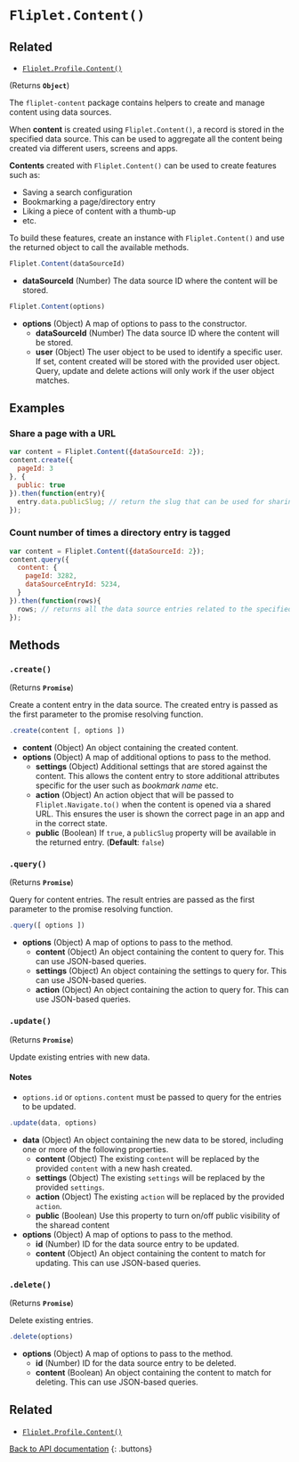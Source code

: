 # `Fliplet.Content()`

## Related

* [`Fliplet.Profile.Content()`](fliplet-profile-content.md)

(Returns **`Object`**)

The `fliplet-content` package contains helpers to create and manage content using data sources.

When **content** is created using `Fliplet.Content()`, a record is stored in the specified data source. This can be used to aggregate all the content being created via different users, screens and apps.

**Contents** created with `Fliplet.Content()` can be used to create features such as:

* Saving a search configuration
* Bookmarking a page/directory entry
* Liking a piece of content with a thumb-up
* etc.

To build these features, create an instance with `Fliplet.Content()` and use the returned object to call the available methods.

```js
Fliplet.Content(dataSourceId)
```

* **dataSourceId** (Number) The data source ID where the content will be stored.

```js
Fliplet.Content(options)
```

* **options** (Object) A map of options to pass to the constructor.
  * **dataSourceId** (Number) The data source ID where the content will be stored.
  * **user** (Object) The user object to be used to identify a specific user. If set, content created will be stored with the provided user object. Query, update and delete actions will only work if the user object matches.

## Examples

### Share a page with a URL

```js
var content = Fliplet.Content({dataSourceId: 2});
content.create({
  pageId: 3
}, {
  public: true
}).then(function(entry){
  entry.data.publicSlug; // return the slug that can be used for sharing via a http://apps.fliplet.com/r/{{publicSlug}} URL
});
```

### Count number of times a directory entry is tagged

```js
var content = Fliplet.Content({dataSourceId: 2});
content.query({
  content: {
    pageId: 3282,
    dataSourceEntryId: 5234,
  }
}).then(function(rows){
  rows; // returns all the data source entries related to the specified content
});
```

## Methods

### `.create()`

(Returns **`Promise`**)

Create a content entry in the data source. The created entry is passed as the first parameter to the promise resolving function.

```js
.create(content [, options ])
```

* **content** (Object) An object containing the created content.
* **options** (Object) A map of additional options to pass to the method.
  * **settings** (Object) Additional settings that are stored against the content. This allows the content entry to store additional attributes specific for the user such as _bookmark name_ etc.
  * **action** (Object) An action object that will be passed to `Fliplet.Navigate.to()` when the content is opened via a shared URL. This ensures the user is shown the correct page in an app and in the correct state.
  * **public** (Boolean) If `true`, a `publicSlug` property will be available in the returned entry. (**Default**: `false`)

### `.query()`

(Returns **`Promise`**)

Query for content entries. The result entries are passed as the first parameter to the promise resolving function.

```js
.query([ options ])
```

* **options** (Object) A map of options to pass to the method.
  * **content** (Object) An object containing the content to query for. This can use JSON-based queries.
  * **settings** (Object) An object containing the settings to query for. This can use JSON-based queries.
  * **action** (Object) An object containing the action to query for. This can use JSON-based queries.

### `.update()`

(Returns **`Promise`**)

Update existing entries with new data.

#### Notes

* `options.id` or `options.content` must be passed to query for the entries to be updated.

```js
.update(data, options)
```

* **data** (Object) An object containing the new data to be stored, including one or more of the following properties.
  * **content** (Object) The existing `content` will be replaced by the provided `content` with a new hash created.
  * **settings** (Object) The existing `settings` will be replaced by the provided `settings`.
  * **action** (Object) The existing `action` will be replaced by the provided `action`.
  * **public** (Boolean) Use this property to turn on/off public visibility of the sharead content
* **options** (Object) A map of options to pass to the method.
  * **id** (Number) ID for the data source entry to be updated.
  * **content** (Object) An object containing the content to match for updating. This can use JSON-based queries.

### `.delete()`

(Returns **`Promise`**)

Delete existing entries.

```js
.delete(options)
```

* **options** (Object) A map of options to pass to the method.
  * **id** (Number) ID for the data source entry to be deleted.
  * **content** (Boolean) An object containing the content to match for deleting. This can use JSON-based queries.

## Related

* [`Fliplet.Profile.Content()`](fliplet-profile-content.md)

[Back to API documentation](../API-Documentation.md)
{: .buttons}

